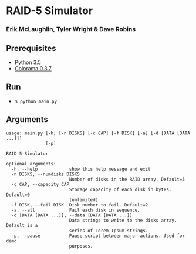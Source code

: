 # RAID-5 Simulator
### Erik McLaughlin, Tyler Wright & Dave Robins

## Prerequisites
* Python 3.5
* [Colorama 0.3.7](https://pypi.python.org/pypi/colorama)

## Run
* `$ python main.py`

## Arguments
```
usage: main.py [-h] [-n DISKS] [-c CAP] [-f DISK] [-a] [-d [DATA [DATA ...]]]
               [-p]

RAID-5 Simulator

optional arguments:
  -h, --help            show this help message and exit
  -n DISKS, --numdisks DISKS
                        Number of disks in the RAID array. Default=5
  -c CAP, --capacity CAP
                        Storage capacity of each disk in bytes. Default=0
                        (unlimited)
  -f DISK, --fail DISK  Disk number to fail. Default=2
  -a, --all             Fail each disk in sequence.
  -d [DATA [DATA ...]], --data [DATA [DATA ...]]
                        Data strings to write to the disks array. Default is a
                        series of Lorem Ipsum strings.
  -p, --pause           Pause script between major actions. Used for demo
                        purposes.
```
